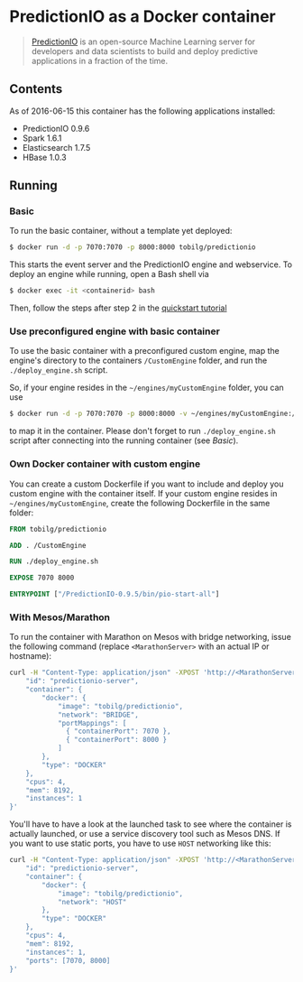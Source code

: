 # PredictionIO as a Docker container

> [PredictionIO](https://prediction.io) is an open-source Machine Learning
server for developers and data scientists to build and deploy predictive
applications in a fraction of the time.

## Contents
As of 2016-06-15 this container has the following applications installed:
* PredictionIO 0.9.6
* Spark 1.6.1
* Elasticsearch 1.7.5
* HBase 1.0.3

## Running

### Basic
To run the basic container, without a template yet deployed:
```Bash
$ docker run -d -p 7070:7070 -p 8000:8000 tobilg/predictionio
```
This starts the event server and the PredictionIO engine and webservice. To deploy an engine while running, open a Bash shell via

```Bash
$ docker exec -it <containerid> bash
```

Then, follow the steps after step 2 in the [quickstart tutorial](https://docs.prediction.io/templates/recommendation/quickstart/#2.-create-a-new-engine-from-an-engine-template)

### Use preconfigured engine with basic container
To use the basic container with a preconfigured custom engine, map the engine's directory to the containers `/CustomEngine` folder, and run the `./deploy_engine.sh` script.

So, if your engine resides in the `~/engines/myCustomEngine` folder, you can use

```Bash
$ docker run -d -p 7070:7070 -p 8000:8000 -v ~/engines/myCustomEngine:/CustomEngine tobilg/predictionio
```
to map it in the container. Please don't forget to run `./deploy_engine.sh` script after connecting into the running container (see *Basic*).

### Own Docker container with custom engine
You can create a custom Dockerfile if you want to include and deploy you custom engine with the container itself. If your custom engine resides in `~/engines/myCustomEngine`, create the following Dockerfile in the same folder:

```Dockerfile
FROM tobilg/predictionio

ADD . /CustomEngine

RUN ./deploy_engine.sh

EXPOSE 7070 8000

ENTRYPOINT ["/PredictionIO-0.9.5/bin/pio-start-all"]
```

### With Mesos/Marathon
To run the container with Marathon on Mesos with bridge networking, issue the following command (replace `<MarathonServer>` with an actual IP or hostname):

```Bash
curl -H "Content-Type: application/json" -XPOST 'http://<MarathonServer>:8080/v2/apps' -d '{
    "id": "predictionio-server",
    "container": {
        "docker": {
            "image": "tobilg/predictionio",
            "network": "BRIDGE",
			"portMappings": [
			  { "containerPort": 7070 },
			  { "containerPort": 8000 }
			]
        },
        "type": "DOCKER"
    },
    "cpus": 4,
    "mem": 8192,
    "instances": 1
}'
```

You'll have to have a look at the launched task to see where the container is actually launched, or use a service discovery tool such as Mesos DNS.
If you want to use static ports, you have to use `HOST` networking like this:

```Bash
curl -H "Content-Type: application/json" -XPOST 'http://<MarathonServer>:8080/v2/apps' -d '{
    "id": "predictionio-server",
    "container": {
        "docker": {
            "image": "tobilg/predictionio",
            "network": "HOST"
        },
        "type": "DOCKER"
    },
    "cpus": 4,
    "mem": 8192,
    "instances": 1,
	"ports": [7070, 8000]
}'
```
